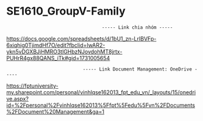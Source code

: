 # SE1610_GroupV-Family

                                       ----- Link chia nhóm -----               
https://docs.google.com/spreadsheets/d/1bU1_zn-LrIBVFp-6xiqhig0TjimdHf7O/edit?fbclid=IwAR2-ykn5vDGXBJjHMRO3tlGHbzNJovdohMT8jrtx-PUHrR4gx88QANS_iTk#gid=1731005654

                                ----- Link Document Management: OneDrive -----                                   
https://fptuniversity-my.sharepoint.com/personal/vinhlqse162013_fpt_edu_vn/_layouts/15/onedrive.aspx?id=%2Fpersonal%2Fvinhlqse162013%5Ffpt%5Fedu%5Fvn%2FDocuments%2FDocument%20Management&ga=1
